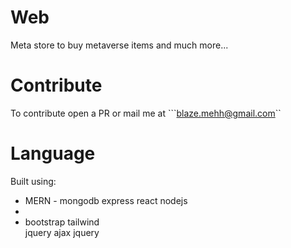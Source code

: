 # Web

Meta store to buy metaverse items and much more...

# Contribute

To contribute open a PR or mail me at ```blaze.mehh@gmail.com``

# Language

Built using:
<ul>
    <li>
        MERN - mongodb express react nodejs 
    <li>
    <li>
        bootstrap tailwind <br> 
        jquery ajax jquery
    </li>
</ul>
